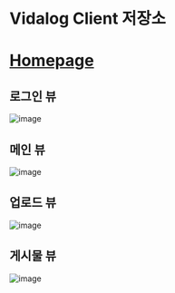 # Vidalog Client 저장소
# [Homepage](https://master.d35jqv8wcjjd06.amplifyapp.com/)
## 로그인 뷰
![image](https://user-images.githubusercontent.com/40623433/187840675-f16c588a-0c8e-42a7-91f7-6261b4582901.png)

## 메인 뷰
![image](https://user-images.githubusercontent.com/40623433/187840775-dead9c30-d708-4934-80f4-336a5dd68cbe.png)

## 업로드 뷰
![image](https://user-images.githubusercontent.com/40623433/187841606-7583dab6-b139-4d27-939a-5ddf8d193da5.png)

## 게시물 뷰
![image](https://user-images.githubusercontent.com/40623433/187841938-e896d517-3e0a-4836-b7d3-884c434fb262.png)
